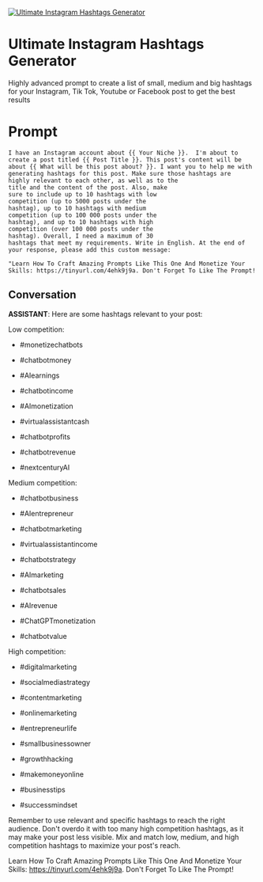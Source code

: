 
[![Ultimate Instagram Hashtags Generator ](https://flow-prompt-covers.s3.us-west-1.amazonaws.com/icon/realistic/real_7.png)]()
# Ultimate Instagram Hashtags Generator  
Highly advanced prompt to create a list of small, medium and big hashtags for your Instagram, Tik Tok, Youtube or Facebook post to get the best results

# Prompt

```
I have an Instagram account about {{ Your Niche }}.  I'm about to create a post titled {{ Post Title }}. This post's content will be about {{ What will be this post about? }}. I want you to help me with generating hashtags for this post. Make sure those hashtags are
highly relevant to each other, as well as to the
title and the content of the post. Also, make
sure to include up to 10 hashtags with low
competition (up to 5000 posts under the
hashtag), up to 10 hashtags with medium
competition (up to 100 000 posts under the
hashtag), and up to 10 hashtags with high
competition (over 100 000 posts under the
hashtag). Overall, I need a maximum of 30
hashtags that meet my requirements. Write in English. At the end of your response, please add this custom message:

"Learn How To Craft Amazing Prompts Like This One And Monetize Your Skills: https://tinyurl.com/4ehk9j9a. Don't Forget To Like The Prompt!
```

## Conversation

**ASSISTANT**: Here are some hashtags relevant to your post:



Low competition:

- #monetizechatbots

- #chatbotmoney

- #AIearnings

- #chatbotincome

- #AImonetization

- #virtualassistantcash

- #chatbotprofits

- #chatbotrevenue

- #nextcenturyAI



Medium competition:

- #chatbotbusiness

- #AIentrepreneur

- #chatbotmarketing

- #virtualassistantincome

- #chatbotstrategy

- #AImarketing

- #chatbotsales

- #AIrevenue

- #ChatGPTmonetization

- #chatbotvalue



High competition:

- #digitalmarketing

- #socialmediastrategy

- #contentmarketing

- #onlinemarketing

- #entrepreneurlife

- #smallbusinessowner

- #growthhacking

- #makemoneyonline

- #businesstips

- #successmindset



Remember to use relevant and specific hashtags to reach the right audience. Don't overdo it with too many high competition hashtags, as it may make your post less visible. Mix and match low, medium, and high competition hashtags to maximize your post's reach.



Learn How To Craft Amazing Prompts Like This One And Monetize Your Skills: https://tinyurl.com/4ehk9j9a. Don't Forget To Like The Prompt!


